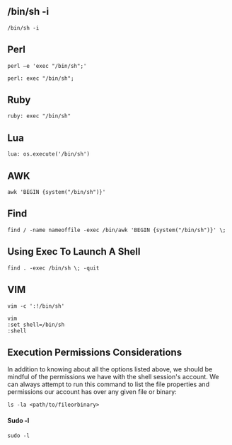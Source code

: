 ## /bin/sh -i
```shell-session
/bin/sh -i
```
## Perl
```shell-session
perl —e 'exec "/bin/sh";'
```
```shell-session
perl: exec "/bin/sh";
```
## Ruby
```shell-session
ruby: exec "/bin/sh"
```
## Lua
```shell-session
lua: os.execute('/bin/sh')
```
## AWK
```shell-session
awk 'BEGIN {system("/bin/sh")}'
```
## Find
```shell-session
find / -name nameoffile -exec /bin/awk 'BEGIN {system("/bin/sh")}' \;
```
## Using Exec To Launch A Shell
```shell-session
find . -exec /bin/sh \; -quit
```
## VIM
```shell-session
vim -c ':!/bin/sh'
```
```shell-session
vim
:set shell=/bin/sh
:shell
```
## Execution Permissions Considerations

In addition to knowing about all the options listed above, we should be mindful of the permissions we have with the shell session's account. We can always attempt to run this command to list the file properties and permissions our account has over any given file or binary:
```shell-session
ls -la <path/to/fileorbinary>
```

#### Sudo -l
```shell-session
sudo -l
```